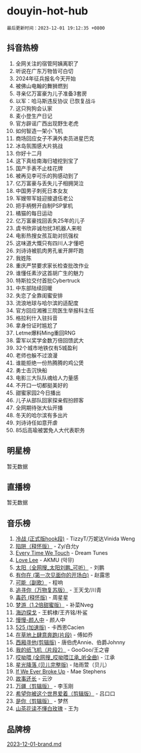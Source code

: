 # douyin-hot-hub

`最后更新时间：2023-12-01 19:12:35 +0800`

## 抖音热榜

1. 全网关注的宿管阿姨离职了
1. 听说在广东万物皆可白切
1. 2024年征兵报名今天开始
1. 被佛山电翰的舞狮燃到
1. 寻亲亿万富豪为儿子准备3套房
1. 以军：哈马斯违反协议 已恢复战斗
1. 这只狗狗会认家
1. 麦小登生产日记
1. 官方辟谣广西出现野生老虎
1. 如何智造一架小飞机
1. 商场回应女子不满外卖员进星巴克
1. 冰岛氛围感大片挑战
1. 你好十二月
1. 这下真给南海归墟挖到宝了
1. 国产手表不止桂花牌
1. 被再见李可乐的狗感动到了
1. 亿万富豪与丢失儿子相拥哭泣
1. 中国男子刺死日本女友
1. 军嫂带军娃迎接退伍老公
1. 把手柄劈开自制PSP掌机
1. 橘猫的每日运动
1. 亿万富豪找回丢失25年的儿子
1. 虞书欣非诚勿扰3机器人来啦
1. 电影热搜女孩互助对抗强权
1. 这味道大慨只有四川人才懂吧
1. 刘诗诗被肌肉男孔雀开屏吓跑
1. 我姓陈
1. 重庆严禁要求家长检查批改作业
1. 谁懂任素汐这首胡广生的魅力
1. 特斯拉交付首批Cybertruck
1. 中东部陆续回暖
1. 失恋了全靠闺蜜安排
1. 流浪地球与哈尔滨的适配度
1. 官方回应湘雅三院医生举报科主任
1. 格拉利什入驻抖音
1. 拿身份证时尴尬了
1. Letme爆料Ming重回RNG
1. 雷军以奖学金数万倍回馈武大
1. 32个城市地铁仅有5城盈利
1. 老师也躲不过浪漫
1. 谁能拒绝一份热腾腾的鸡公煲
1. 勇士击沉快船
1. 电影三大队队魂给人力量感
1. 不开口一切都挺美好的
1. 甜蜜家园2今日播出
1. 儿子从部队回家探亲假扮顾客
1. 全网期待张大仙开播
1. 冬天的哈尔滨有多出片
1. 刘诗诗任如意开虐
1. 85后高瑜被罢免人大代表职务

## 明星榜

暂无数据

## 直播榜

暂无数据

## 音乐榜

1. [冷战 (正式版hook段)](https://sf3-cdn-tos.douyinstatic.com/obj/tos-cn-ve-2774/oMuEoiBasWApEMVDgNiI8VAByNmwo5J0pyf8Yx) - TizzyT/万妮达Vinida Weng
1. [陷阱（释怀版）](https://sf3-cdn-tos.douyinstatic.com/obj/tos-cn-ve-2774/oE8C21LeZrzKLDFfQYgMzx4GAIHageG5IzayY7) - Zy/白允y
1. [Every Time We Touch](https://sf3-cdn-tos.douyinstatic.com/obj/tos-cn-ve-2774/ogN6lUKQeBBfEVhIOMikG1CcJjugxk1tztZyhP) - Dream Tunes
1. [Love Lee](https://sf6-cdn-tos.douyinstatic.com/obj/tos-cn-ve-2774/o05GbkJGbCBTdDnMtB0fwOYgkeZp23vrWQDQBS) - AKMU (악뮤)
1. [太阳（全网搜_太阳刘鹏_可听）](https://sf6-cdn-tos.douyinstatic.com/obj/tos-cn-ve-2774/ogWbyIQnlBFImVbeDocRdCIYtBHlbJXgfZMvgz) - 刘鹏
1. [有你在 (第一次见面你的开场白)](https://sf3-cdn-tos.douyinstatic.com/obj/tos-cn-ve-2774/oAthrQ3ClJBfI57uBoFEgNDYtNCZ0TSYQQfxQ0) - 赵露思
1. [可能（副歌）](https://sf6-cdn-tos.douyinstatic.com/obj/tos-cn-ve-2774/cde1731888894259b333569393c2fb51) - 程响
1. [追寻你（万物复苏版）](https://sf3-cdn-tos.douyinstatic.com/obj/tos-cn-ve-2774/oYeAZJsbjIDit9APmBg8u6uDUQnHmoCf3gbo74) - 王天戈/川青
1. [毒药 (释怀版)](https://sf3-cdn-tos.douyinstatic.com/obj/tos-cn-ve-2774/oYILMEAzspdZBIzy4frJNB8ZHPHWAhiwowd4Ad) - 周星星
1. [梦游（1.2倍甜蜜版）](https://sf3-cdn-tos.douyinstatic.com/obj/tos-cn-ve-2774/o4gyAUm8hwufoEABmwVIiQtHsFuGzAEEWtNMzo) - 补菜Nveg
1. [海边探戈](https://sf6-cdn-tos.douyinstatic.com/obj/tos-cn-ve-2774/os9gE0VQCGqt6VQkZDyBBYvfSDY0QFe3vVmubn) - 王鹤棣/王齐铭/朴鲨
1. [慢慢-颜人中](https://sf3-cdn-tos.douyinstatic.com/obj/tos-cn-ve-2774/ocjHNfBXdBxQNC8ZGAeoLMFTUgtBg8bkExunDC) - 颜人中
1. [525 (加速版)](https://sf6-cdn-tos.douyinstatic.com/obj/tos-cn-ve-2774/oIfKCtqfDyP8Vc9FpAPgWMyezT6LnDT1abRwGg) - 卡西恩Cacien
1. [在草地上肆意奔跑(片段)](https://sf3-cdn-tos.douyinstatic.com/obj/tos-cn-ve-2774/8831d494742f45dabdfa8adb8b817259) - 傅如乔
1. [西厢寻他(剪辑版)](https://sf3-cdn-tos.douyinstatic.com/obj/tos-cn-ve-2774/oUsAVfAQKlRNxEv5qxvIB8o5qmIWUcXbzJKJhw) - 唐伯虎Annie、伯爵Johnny
1. [我的纸飞机（片段2）](https://sf3-cdn-tos.douyinstatic.com/obj/tos-cn-ve-2774/oM2ZrKcg2CD5AeRB2gkeXOFB1IxAGJdZPazYHf) - GooGoo/王之睿
1. [哎呦喂 (全网搜_哎呦喂江承_听全曲)](https://sf6-cdn-tos.douyinstatic.com/obj/tos-cn-ve-2774/o0uEo63ECfIFdmwKF5HMzF1FCfItHEagDDeCAL) - 江承
1. [星光降落 (贝儿完整版)](https://sf3-cdn-tos.douyinstatic.com/obj/tos-cn-ve-2774/okwB9hAwyAtsFFkFBzAX1hOOfQuIoMNs0W2Mwr) - 陆雨萱（贝儿）
1. [If We Ever Broke Up](https://sf6-cdn-tos.douyinstatic.com/obj/tos-cn-ve-2774/o8onj5HDk0ImtBmO0URBfeyCDXQJMYkQ1gb8Zy) - Mae Stephens
1. [故事还长](https://sf3-cdn-tos.douyinstatic.com/obj/tos-cn-ve-2774/30a26758c8594f0ab81ac675c33ee2c5) - 云汐
1. [万疆（剪辑版）](https://sf3-cdn-tos.douyinstatic.com/obj/tos-cn-ve-2774/ooG7oVgFlDTelKCjCsTTobQvbdtj1BBQXnfZd8) - 李玉刚
1. [希望你被这个世界爱着（剪辑版）](https://sf6-cdn-tos.douyinstatic.com/obj/tos-cn-ve-2774/oo4H3BfEygN7l7bQaMBOZHCQ1eI4FqtED5skQ2) - 吕口口
1. [是你（剪辑版）](https://sf6-cdn-tos.douyinstatic.com/obj/tos-cn-ve-2774/46019dae783c4c969944217fe1cfafc4) - 梦然
1. [山茶花读不懂白玫瑰](https://sf6-cdn-tos.douyinstatic.com/obj/tos-cn-ve-2774/osfn8B7DktrRHEPJgPCfDbw7QDQEkwC16BxZg9) - 王为

## 品牌榜

[2023-12-01-brand.md](2023-12-01-brand.md)

